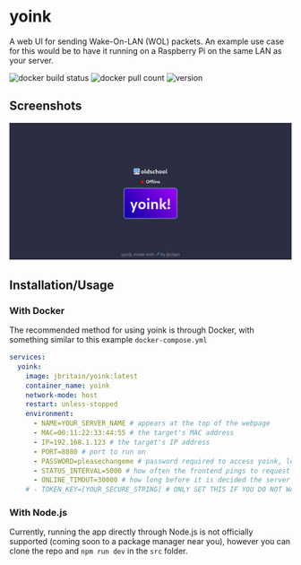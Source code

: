 # yoink
A web UI for sending Wake-On-LAN (WOL) packets. An example use case for this would be to have it running on a Raspberry Pi on the same LAN as your server.

![docker build status](https://github.com/jbritain/yoink/actions/workflows/docker-hub.yml/badge.svg)
![docker pull count](https://img.shields.io/docker/pulls/jbritain/yoink)
![version](https://img.shields.io/docker/v/jbritain/yoink)

## Screenshots
![A screenshot of yoink](/screenshots/release1.5.png)

## Installation/Usage
### With Docker
The recommended method for using yoink is through Docker, with something similar to this example `docker-compose.yml`

```yml
services:
  yoink:
    image: jbritain/yoink:latest
    container_name: yoink
    network-mode: host
    restart: unless-stopped
    environment:
      - NAME=YOUR_SERVER_NAME # appears at the top of the webpage
      - MAC=00:11:22:33:44:55 # the target's MAC address
      - IP=192.168.1.123 # the target's IP address
      - PORT=8080 # port to run on
      - PASSWORD=pleasechangeme # password required to access yoink, leave blank if you do not need authentication
      - STATUS_INTERVAL=5000 # how often the frontend pings to request server status, in ms
      - ONLINE_TIMOUT=30000 # how long before it is decided the server did not respond to the WOL ping. Has no actual effect, only means the status returns to 'offline' sooner
    # - TOKEN_KEY=[YOUR_SECURE_STRING] # ONLY SET THIS IF YOU DO NOT WANT RESTARTING YOINK TO INVALIDATE SESSION TOKENS. I RECOMMEND YOU DO NOT SET THIS VALUE. IF YOU DO SET IT, DO NOT SHARE IT WITH ANYONE AS IT CAN BE USED TO REVERSE ENGINEER THE PASSWORD
```

### With Node.js
Currently, running the app directly through Node.js is not officially supported (coming soon to a package manager near you), however you can clone the repo and `npm run dev` in the `src` folder.
